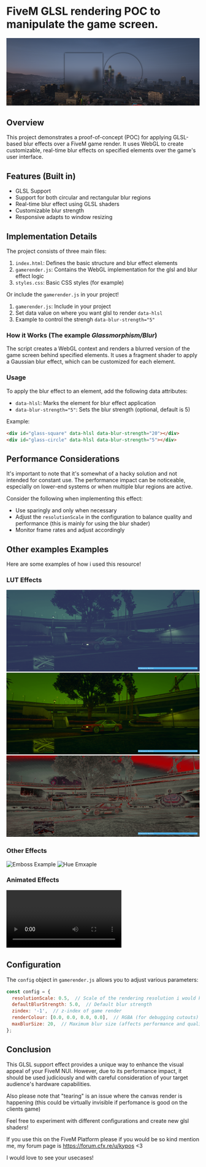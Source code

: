 # FiveM GLSL rendering POC to manipulate the game screen.

![Project Preview](/screens/preview.png)

## Overview

This project demonstrates a proof-of-concept (POC) for applying GLSL-based blur effects over a FiveM game render. It uses WebGL to create customizable, real-time blur effects on specified elements over the game's user interface.

## Features (Built in)

- GLSL Support
- Support for both circular and rectangular blur regions
- Real-time blur effect using GLSL shaders
- Customizable blur strength
- Responsive adapts to window resizing

## Implementation Details

The project consists of three main files:

1. `index.html`: Defines the basic structure and blur effect elements
2. `gamerender.js`: Contains the WebGL implementation for the glsl and blur effect logic
3. `styles.css`: Basic CSS styles (for example)

Or include the `gamerender.js` in your project!

1. `gamerender.js`: Include in your project
2. Set data value on where you want glsl to render `data-hlsl` 
3. Example to control the strengh `data-blur-strength="5"`

### How it Works (The example *Glassmorphism/Blur*)

The script creates a WebGL context and renders a blurred version of the game screen behind specified elements. It uses a fragment shader to apply a Gaussian blur effect, which can be customized for each element.

### Usage

To apply the blur effect to an element, add the following data attributes:

- `data-hlsl`: Marks the element for blur effect application
- `data-blur-strength="5"`: Sets the blur strength (optional, default is 5)

Example:

```html
<div id="glass-square" data-hlsl data-blur-strength="20"></div>
<div id="glass-circle" data-hlsl data-blur-strength="5"></div>
```

## Performance Considerations

It's important to note that it's somewhat of a hacky solution and not intended for constant use. The performance impact can be noticeable, especially on lower-end systems or when multiple blur regions are active.

Consider the following when implementing this effect:

- Use sparingly and only when necessary
- Adjust the `resolutionScale` in the configuration to balance quality and performance (this is mainly for using the blur shader)
- Monitor frame rates and adjust accordingly

## Other examples Examples

Here are some examples of how i used this resource!

### LUT Effects
![LUT Example 1](/screens/luts/example1.png)
![LUT Example 2](/screens/luts/example2.png)
![LUT Example 3](/screens/luts/example3.png)

### Other Effects

![Emboss Example](/screens/other/emboss.png)
![Hue Emxaple](/screens/other/hue.png)


### Animated Effects

![Video Example](/screens/wobble.mp4)


## Configuration

The `config` object in `gamerender.js` allows you to adjust various parameters:

```javascript
const config = {
  resolutionScale: 0.5,  // Scale of the rendering resolution i would keep this at 0.2-1.0
  defaultBlurStrength: 5.0,  // Default blur strength
  zindex: '-1',  // z-index of game render
  renderColour: [0.0, 0.0, 0.0, 0.0],  // RGBA (for debugging cutouts)
  maxBlurSize: 20,  // Maximum blur size (affects performance and quality)
};
```

## Conclusion

This GLSL support effect provides a unique way to enhance the visual appeal of your FiveM NUI. However, due to its performance impact, it should be used judiciously and with careful consideration of your target audience's hardware capabilities.

Also please note that "tearing" is an issue where the canvas render is happening (this could be virtually invisible if perfomance is good on the clients game)

Feel free to experiment with different configurations and create new glsl shaders!


If you use this on the FiveM Platform please if you would be so kind mention me, my forum page is https://forum.cfx.re/u/kypos <3

I would love to see your usecases!